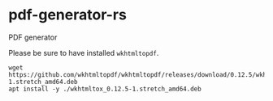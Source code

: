 # pdf-generator-rs
PDF generator

Please be sure to have installed ```wkhtmltopdf```.
```
wget https://github.com/wkhtmltopdf/wkhtmltopdf/releases/download/0.12.5/wkhtmltox_0.12.5-1.stretch_amd64.deb
apt install -y ./wkhtmltox_0.12.5-1.stretch_amd64.deb
```

